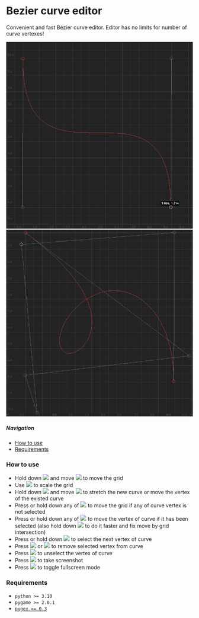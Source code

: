 # Bezier curve editor

Convenient and fast Bézier curve editor. Editor has no limits for number of curve vertexes!

![](preview/preview-1.png)
![](preview/preview-2.png)

##### Navigation
- [How to use](#how-to-use)
- [Requirements](#requirements)

### How to use
- Hold down <img src="https://github.com/teacondemns/static.pexty.xyz/blob/main/src/icon/controller/mouse-right.png?raw=true" height="20"/> and move <img src="https://github.com/teacondemns/static.pexty.xyz/blob/main/src/icon/controller/mouse.png?raw=true" height="20"/> to move the grid
- Use <img src="https://github.com/teacondemns/static.pexty.xyz/blob/main/src/icon/controller/mouse-wheel-up-down.png?raw=true" height="25"/> to scale the grid
- Hold down <img src="https://github.com/teacondemns/static.pexty.xyz/blob/main/src/icon/controller/mouse-left.png?raw=true" height="20"/> and move <img src="https://github.com/teacondemns/static.pexty.xyz/blob/main/src/icon/controller/mouse.png?raw=true" height="20"/> to stretch the new curve or move the vertex of the existed curve
- Press or hold down any of <img src="https://github.com/teacondemns/static.pexty.xyz/blob/main/src/icon/controller/arrows.png?raw=true" height="20"/> to move the grid if any of curve vertex is not selected
- Press or hold down any of <img src="https://github.com/teacondemns/static.pexty.xyz/blob/main/src/icon/controller/arrows.png?raw=true" height="20"/> to move the vertex of curve if it has been selected (also hold down <img src="https://github.com/teacondemns/static.pexty.xyz/blob/main/src/icon/controller/ctrl.png?raw=true" height="15"/> to do it faster and fix move by grid intersection)
- Press or hold down <img src="https://github.com/teacondemns/static.pexty.xyz/blob/main/src/icon/controller/tab.png?raw=true" height="15"/> to select the next vertex of curve
- Press <img src="https://github.com/teacondemns/static.pexty.xyz/blob/main/src/icon/controller/backspace.png?raw=true" height="15"/> or <img src="https://github.com/teacondemns/static.pexty.xyz/blob/main/src/icon/controller/del.png?raw=true" height="15"/> to remove selected vertex from curve
- Press <img src="https://github.com/teacondemns/static.pexty.xyz/blob/main/src/icon/controller/esc.png?raw=true" height="15"/> to unselect the vertex of curve
- Press <img src="https://github.com/teacondemns/static.pexty.xyz/blob/main/src/icon/controller/f1.png?raw=true" height="15"/> to take screenshot
- Press <img src="https://github.com/teacondemns/static.pexty.xyz/blob/main/src/icon/controller/f11.png?raw=true" height="15"/> to toggle fullscreen mode

### Requirements
- `python >= 3.10`
- `pygame >= 2.0.1`
- [`pygex >= 0.3`](https://github.com/teacondemns/pygex)
